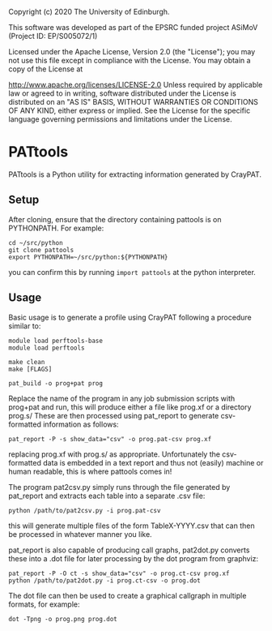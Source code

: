 Copyright (c) 2020 The University of Edinburgh.

This software was developed as part of the
EPSRC funded project ASiMoV (Project ID: EP/S005072/1)

Licensed under the Apache License, Version 2.0 (the "License"); you may not use this file except in
compliance with the License. You may obtain a copy of the License at

http://www.apache.org/licenses/LICENSE-2.0
Unless required by applicable law or agreed to in writing, software distributed under the License is
distributed on an "AS IS" BASIS, WITHOUT WARRANTIES OR CONDITIONS OF ANY KIND, either express or
implied. See the License for the specific language governing permissions and limitations under the
License.

# PATtools

PATtools is a Python utility for extracting information generated by CrayPAT.

## Setup

After cloning, ensure that the directory containing pattools is on PYTHONPATH.
For example:

```
cd ~/src/python
git clone pattools
export PYTHONPATH=~/src/python:${PYTHONPATH}
```

you can confirm this by running `import pattools` at the python interpreter.

## Usage

Basic usage is to generate a profile using CrayPAT following a procedure similar
to:

```
module load perftools-base
module load perftools

make clean
make [FLAGS]

pat_build -o prog+pat prog
```

Replace the name of the program in any job submission scripts with prog+pat and
run, this will produce either a file like prog.xf or a directory prog.s/
These are then processed using pat_report to generate csv-formatted information
as follows:

```
pat_report -P -s show_data="csv" -o prog.pat-csv prog.xf
```

replacing prog.xf with prog.s/ as appropriate.
Unfortunately the csv-formatted data is embedded in a text report and thus not
(easily) machine or human readable, this is where pattools comes in!

The program pat2csv.py simply runs through the file generated by pat_report and
extracts each table into a separate .csv file:

```
python /path/to/pat2csv.py -i prog.pat-csv
```

this will generate multiple files of the form TableX-YYYY.csv that can then be
processed in whatever manner you like.

pat_report is also capable of producing call graphs, pat2dot.py converts these
into a .dot file for later processing by the dot program from graphviz:

```
pat_report -P -O ct -s show_data="csv" -o prog.ct-csv prog.xf
python /path/to/pat2dot.py -i prog.ct-csv -o prog.dot
```

The dot file can then be used to create a graphical callgraph in multiple formats,
for example:

```
dot -Tpng -o prog.png prog.dot
```
